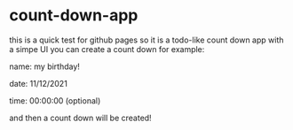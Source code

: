 # count-down-app
this is a quick test for github pages
so it is a todo-like count down app with a simpe UI
you can create a count down for example:

name: my birthday!

date: 11/12/2021

time: 00:00:00 (optional)

and then a count down will be created!
